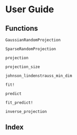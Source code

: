 # User Guide
## Functions
```@docs
GaussianRandomProjection
```
```@docs
SparseRandomProjection
```
```@docs
projection
```
```@docs
projection_size
```
```@docs
johnson_lindenstrauss_min_dim
```
```@docs
fit!
```
```@docs
predict
```
```@docs
fit_predict!
```
```@docs
inverse_projection   
```

## Index

```@index
```
